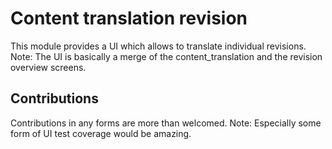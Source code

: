 # Content translation revision

This module provides a UI which allows to translate individual revisions.
Note: The UI is basically a merge of the content_translation and the revision
overview screens.

## Contributions

Contributions in any forms are more than welcomed. Note: Especially some form
of UI test coverage would be amazing.

